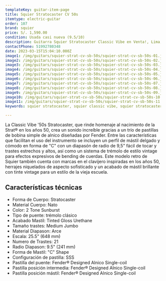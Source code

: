 ```yaml
---
templateKey: guitar-item-page
title: Squier Stratocaster CV 50s
itemtype: electric-guitar
order: 107
brand: squier
price: S/. 1,590.00
condition: Usada casi nueva (9.5/10)
description: Guitarra Squier Stratocaster Classic Vibe en Venta!, Lima, Peru
contactPhone: 51992780348
date: 2023-03-15T15:04:10.000Z
image1: /img/guitars/squier-strat-cv-sb-50s/squier-strat-cv-sb-50s-01.jpg
image2: /img/guitars/squier-strat-cv-sb-50s/squier-strat-cv-sb-50s-02.jpg
image3: /img/guitars/squier-strat-cv-sb-50s/squier-strat-cv-sb-50s-03.jpg
image4: /img/guitars/squier-strat-cv-sb-50s/squier-strat-cv-sb-50s-04.jpg
image5: /img/guitars/squier-strat-cv-sb-50s/squier-strat-cv-sb-50s-05.jpg
image6: /img/guitars/squier-strat-cv-sb-50s/squier-strat-cv-sb-50s-06.jpg
image7: /img/guitars/squier-strat-cv-sb-50s/squier-strat-cv-sb-50s-07.jpg
image8: /img/guitars/squier-strat-cv-sb-50s/squier-strat-cv-sb-50s-08.jpg
image9: /img/guitars/squier-strat-cv-sb-50s/squier-strat-cv-sb-50s-09.jpg
image10: /img/guitars/squier-strat-cv-sb-50s/squier-strat-cv-sb-50s-10.jpg
image11: /img/guitars/squier-strat-cv-sb-50s/squier-strat-cv-sb-50s-11.jpg
keywords: squier stratocaster, squier classic vibe, squier stratocaster classic vibe

---
```

La Classic Vibe '50s Stratocaster, que rinde homenaje al nacimiento de la Strat® en los años 50, crea un sonido increíble gracias a un trío de pastillas de bobina simple de alnico diseñadas por Fender. Entre las características que facilitan el uso del instrumento se incluyen un perfil de mástil delgado y cómodo en forma de "C" con un diapasón de radio de 9,5" fácil de tocar y trastes estrechos y altos, así como un sistema de trémolo de estilo vintage para efectos expresivos de bending de cuerdas. Este modelo retro de Squier también cuenta con marcas en el clavijero inspiradas en los años 50, herrajes niquelados de aspecto sofisticado y un acabado de mástil brillante con tinte vintage para un estilo de la vieja escuela.

## Características técnicas

* Forma de Cuerpo: Stratocaster
* Material Cuerpo: Nato
* Color: 2 Tone Sunburst
* Tipo de puente: trémolo clásico
* Acabado Mastil: Tinted Gloss Urethane
* Tamaño trastes: Medium Jumbo
* Material Diapason: Arce
* Escala: 25.5" (648 mm)
* Numero de Trastes: 21
* Radio Diapason: 9.5" (241 mm)
* Forma de Mastil: "C" Shape
* Configuración de pastilla: SSS
* Pastilla del puente: Fender® Designed Alnico Single-coil
* Pastilla posición intermedia: Fender® Designed Alnico Single-coil
* Pastilla posición mástil: Fender® Designed Alnico Single-coil